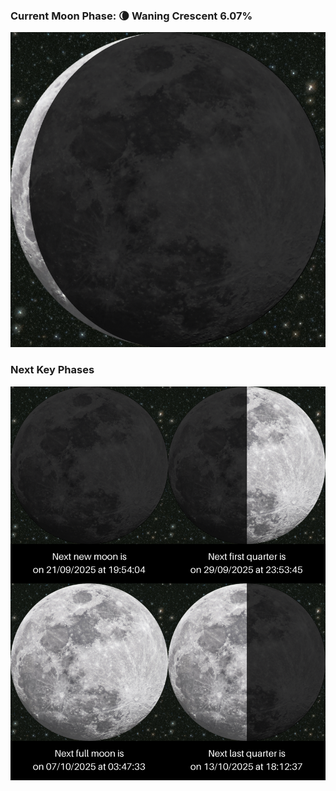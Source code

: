 ### Current Moon Phase: 🌘 Waning Crescent 6.07%
![Moon Phase](moonphase.png)
### Next Key Phases
![Gallery](gallery.png)
